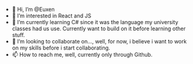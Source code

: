- 👋 Hi, I’m @Euxen
- 👀 I’m interested in React and JS
- 🌱 I’m currently learning C# since it was the language my university classes had us use. Currently want to build on it before learning other stuff.
- 💞️ I’m looking to collaborate on..., well, for now, i believe i want to work on my skills before i start collaborating.
- 📫 How to reach me, well, currently only through Github.

<!---
Euxen/Euxen is a ✨ special ✨ repository because its `README.md` (this file) appears on your GitHub profile.
You can click the Preview link to take a look at your changes.
--->
